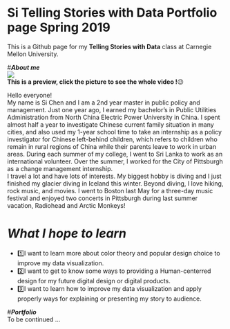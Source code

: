 # Si Telling Stories with Data Portfolio page Spring 2019
This is a Github page for my **Telling Stories with Data** class at Carnegie Mellon University.

#***About me***  
[![](http://img.youtube.com/vi/VTlm0gLlGS0/0.jpg)](http://www.youtube.com/watch?v=VTlm0gLlGS0 "My Glacier Diving")  
**This is a preview, click the picture to see the whole video !**:wink:  

Hello everyone!  
My name is Si Chen and I am a 2nd year master in public policy and management. Just one year ago, I earned my bachelor’s in Public Utilities Administration from North China Electric Power University in China. I spent almost half a year to investigate Chinese current family situation in many cities, and also used my 1-year school time to take an internship as a policy investigator for Chinese left-behind children, which refers to children who remain in rural regions of China while their parents leave to work in urban areas. During each summer of my college, I went to Sri Lanka to work as an international volunteer. Over the summer, I worked for the City of Pittsburgh as a change management internship.  
I travel a lot and have lots of interests. My biggest hobby is diving and I just finished my glacier diving in Iceland this winter. Beyond diving, I love hiking, rock music, and movies. I went to Boston last May for a three-day music festival and enjoyed two concerts in Pittsburgh during last summer vacation, Radiohead and Arctic Monkeys! 

# ***What I hope to learn***
  * :one:I want to learn more about color theory and popular design choice to improve my data visualization.
  * :two:I want to get to know some ways to providing a Human-centerred design for my future digital design or digital products.
  * :three:I want to learn how to improve my data visualization and apply properly ways for explaining or presenting my story to audience.

#***Portfolio***  
To be continued ...
